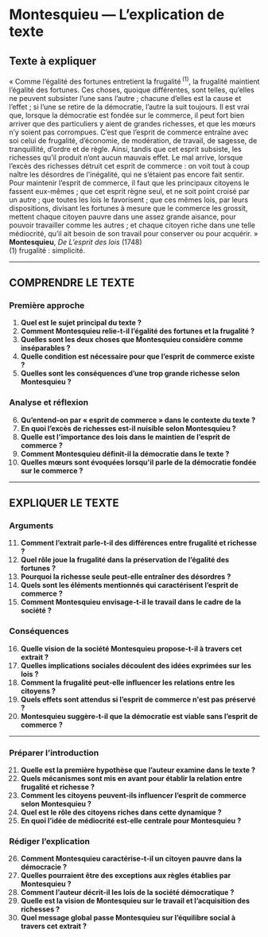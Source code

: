 # Montesquieu — L’explication de texte

## Texte à expliquer
« Comme l’égalité des fortunes entretient la frugalité&#x202F;<sup>(1)</sup>, la frugalité maintient l’égalité des fortunes. Ces choses, quoique différentes, sont telles, qu’elles ne peuvent subsister l’une sans l’autre ; chacune d’elles est la cause et l’effet ; si l’une se retire de la démocratie, l’autre la suit toujours. Il est vrai que, lorsque la démocratie est fondée sur le commerce, il peut fort bien arriver que des particuliers y aient de grandes richesses, et que les mœurs n’y soient pas corrompues. C’est que l’esprit de commerce entraîne avec soi celui de frugalité, d’économie, de modération, de travail, de sagesse, de tranquillité, d’ordre et de règle. Ainsi, tandis que cet esprit subsiste, les richesses qu’il produit n’ont aucun mauvais effet. Le mal arrive, lorsque l’excès des richesses détruit cet esprit de commerce : on voit tout à coup naître les désordres de l’inégalité, qui ne s’étaient pas encore fait sentir. Pour maintenir l’esprit de commerce, il faut que les principaux citoyens le fassent eux-mêmes ; que cet esprit règne seul, et ne soit point croisé par un autre ; que toutes les lois le favorisent ; que ces mêmes lois, par leurs dispositions, divisant les fortunes à mesure que le commerce les grossit, mettent chaque citoyen pauvre dans une assez grande aisance, pour pouvoir travailler comme les autres ; et chaque citoyen riche dans une telle médiocrité, qu’il ait besoin de son travail pour conserver ou pour acquérir. »  
**Montesquieu**, *De L’esprit des lois* (1748)  
(1) frugalité : simplicité.

---

## COMPRENDRE LE TEXTE

### Première approche

1. **Quel est le sujet principal du texte ?**
2. **Comment Montesquieu relie-t-il l’égalité des fortunes et la frugalité ?**
3. **Quelles sont les deux choses que Montesquieu considère comme inséparables ?**
4. **Quelle condition est nécessaire pour que l’esprit de commerce existe ?**
5. **Quelles sont les conséquences d’une trop grande richesse selon Montesquieu ?**

### Analyse et réflexion

6. **Qu’entend-on par « esprit de commerce » dans le contexte du texte ?**
7. **En quoi l’excès de richesses est-il nuisible selon Montesquieu ?**
8. **Quelle est l'importance des lois dans le maintien de l’esprit de commerce ?**
9. **Comment Montesquieu définit-il la démocratie dans le texte ?**
10. **Quelles mœurs sont évoquées lorsqu'il parle de la démocratie fondée sur le commerce ?**

---

## EXPLIQUER LE TEXTE

### Arguments

11. **Comment l’extrait parle-t-il des différences entre frugalité et richesse ?**
12. **Quel rôle joue la frugalité dans la préservation de l’égalité des fortunes ?**
13. **Pourquoi la richesse seule peut-elle entraîner des désordres ?**
14. **Quels sont les éléments mentionnés qui caractérisent l’esprit de commerce ?**
15. **Comment Montesquieu envisage-t-il le travail dans le cadre de la société ?**

### Conséquences

16. **Quelle vision de la société Montesquieu propose-t-il à travers cet extrait ?**
17. **Quelles implications sociales découlent des idées exprimées sur les lois ?**
18. **Comment la frugalité peut-elle influencer les relations entre les citoyens ?**
19. **Quels effets sont attendus si l’esprit de commerce n'est pas préservé ?**
20. **Montesquieu suggère-t-il que la démocratie est viable sans l’esprit de commerce ?**

---

### Préparer l’introduction

21. **Quelle est la première hypothèse que l’auteur examine dans le texte ?**
22. **Quels mécanismes sont mis en avant pour établir la relation entre frugalité et richesse ?**
23. **Comment les citoyens peuvent-ils influencer l’esprit de commerce selon Montesquieu ?**
24. **Quel est le rôle des citoyens riches dans cette dynamique ?**
25. **En quoi l’idée de médiocrité est-elle centrale pour Montesquieu ?**

### Rédiger l’explication

26. **Comment Montesquieu caractérise-t-il un citoyen pauvre dans la démocracie ?**
27. **Quelles pourraient être des exceptions aux règles établies par Montesquieu ?**
28. **Comment l’auteur décrit-il les lois de la société démocratique ?**
29. **Quelle est la vision de Montesquieu sur le travail et l’acquisition des richesses ?**
30. **Quel message global passe Montesquieu sur l’équilibre social à travers cet extrait ?**